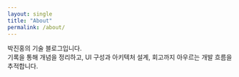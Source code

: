 ```yaml
---
layout: single
title: "About"
permalink: /about/
---
```


박진홍의 기술 블로그입니다.  
기록을 통해 개념을 정리하고, UI 구성과 아키텍처 설계, 회고까지 아우르는 개발 흐름을 추적합니다.
